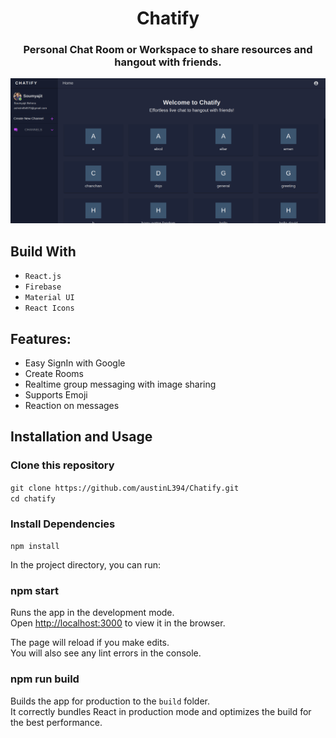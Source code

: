 <div align="center">

# Chatify

### Personal Chat Room or Workspace to share resources and hangout with friends.


<div align="center">
  <img alt="Demo" src="./Assets/chatify.png" />
</div>

</div>

## Build With

- `React.js`
- `Firebase`
- `Material UI`
- `React Icons`

## Features:

- Easy SignIn with Google
- Create Rooms
- Realtime group messaging with image sharing
- Supports Emoji
- Reaction on messages

## Installation and Usage

### Clone this repository

`git clone https://github.com/austinL394/Chatify.git` <br/>
`cd chatify`

### Install Dependencies

`npm install`

In the project directory, you can run:

### npm start

Runs the app in the development mode.\
Open [http://localhost:3000](http://localhost:3000) to view it in the browser.

The page will reload if you make edits.\
You will also see any lint errors in the console.

### npm run build

Builds the app for production to the `build` folder.\
It correctly bundles React in production mode and optimizes the build for the best performance.
